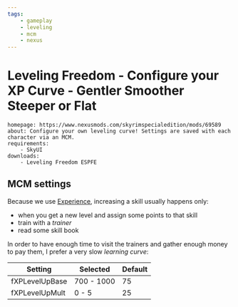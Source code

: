 ```yaml
---
tags:
    - gameplay
    - leveling
    - mcm
    - nexus
---
```


# Leveling Freedom - Configure your XP Curve - Gentler Smoother Steeper or Flat

```project_info
homepage: https://www.nexusmods.com/skyrimspecialedition/mods/69589
about: Configure your own leveling curve! Settings are saved with each character via an MCM.
requirements:
    - SkyUI
downloads:
    - Leveling Freedom ESPFE
```

## MCM settings

Because we use [Experience](experience.md), increasing a skill usually happens only:

* when you get a new level and assign some points to that skill
* train with a *trainer*
* read some skill book

In order to have enough time to visit the trainers and gather enough money to pay them,
I prefer a very slow *learning curve*:

| Setting | Selected | Default |
|---|---|---|
| fXPLevelUpBase | 700 - 1000 | 75 |
| fXPLevelUpMult | 0 - 5 | 25 |
